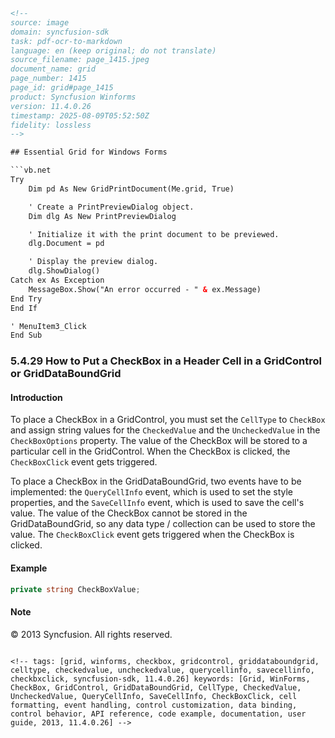 ```html
<!-- 
source: image
domain: syncfusion-sdk
task: pdf-ocr-to-markdown
language: en (keep original; do not translate)
source_filename: page_1415.jpeg
document_name: grid
page_number: 1415
page_id: grid#page_1415
product: Syncfusion Winforms
version: 11.4.0.26
timestamp: 2025-08-09T05:52:50Z
fidelity: lossless
-->

## Essential Grid for Windows Forms

```vb.net
Try
    Dim pd As New GridPrintDocument(Me.grid, True)

    ' Create a PrintPreviewDialog object.
    Dim dlg As New PrintPreviewDialog

    ' Initialize it with the print document to be previewed.
    dlg.Document = pd

    ' Display the preview dialog.
    dlg.ShowDialog()
Catch ex As Exception
    MessageBox.Show("An error occurred - " & ex.Message)
End Try
End If

' MenuItem3_Click
End Sub
```

### 5.4.29 How to Put a CheckBox in a Header Cell in a GridControl or GridDataBoundGrid

#### Introduction

To place a CheckBox in a GridControl, you must set the `CellType` to `CheckBox` and assign string values for the `CheckedValue` and the `UncheckedValue` in the `CheckBoxOptions` property. The value of the CheckBox will be stored to a particular cell in the GridControl. When the CheckBox is clicked, the `CheckBoxClick` event gets triggered.

To place a CheckBox in the GridDataBoundGrid, two events have to be implemented: the `QueryCellInfo` event, which is used to set the style properties, and the `SaveCellInfo` event, which is used to save the cell's value. The value of the CheckBox cannot be stored in the GridDataBoundGrid, so any data type / collection can be used to store the value. The `CheckBoxClick` event gets triggered when the CheckBox is clicked.

#### Example

```csharp
private string CheckBoxValue;
```

#### Note

© 2013 Syncfusion. All rights reserved.
```

<!-- tags: [grid, winforms, checkbox, gridcontrol, griddataboundgrid, celltype, checkedvalue, uncheckedvalue, querycellinfo, savecellinfo, checkbxclick, syncfusion-sdk, 11.4.0.26] keywords: [Grid, WinForms, CheckBox, GridControl, GridDataBoundGrid, CellType, CheckedValue, UncheckedValue, QueryCellInfo, SaveCellInfo, CheckBoxClick, cell formatting, event handling, control customization, data binding, control behavior, API reference, code example, documentation, user guide, 2013, 11.4.0.26] -->
```